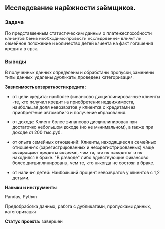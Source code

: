 ## Исследование надёжности заёмщиков.

### Задача

По представленным статистическим данным о платежеспособности клиентов банка необходимо провести исследование- влияет ли семейное положение и количество детей клиента на факт погашения кредита в срок.

### Выводы

В полученных данных определены и обработаны пропуски, заменены типы данных, удалены дубликаты,проведена категоризация.

**Зависимость возвратности кредита:**

- от цели кредита: наиболее финансово дисциплинированные клиенты -те, кто получил кредит на приобретение недвижимости, наибольшая доля невозвратов у клиентов с кредитами на приобретение автомобиля и получение образования.

- от дохода: Клиент более финансово дисциплинирован при достаточно небольшом доходе (но не минимальном), а также при доходе от 200 тыс.руб.

- от опыта семейных отношений: Клиенты, находящиеся в семейных отношениях (зарегистрированных и незарегистрированных) чаще возвращают кредиты вовремя, чем те, кто не находится и не находился в браке. "В разводе" либо вдовствующие финансово более дисциплинированы, чем те, кто никогда не состоял в браке.

- от наличия детей: Наибольший процент невозвратов у клиентов с 1,2 детьми.

**Навыки и инструменты**

Pandas, Python

Предобработка данных, работа с дубликатами, пропусками данных, категоризация

**Статус проекта:** завершен
